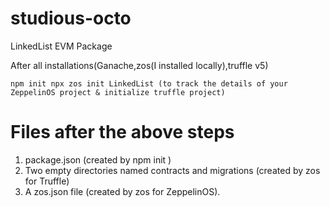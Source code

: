 # studious-octo

LinkedList EVM Package

After all installations(Ganache,zos(I installed locally),truffle v5)

`
  npm init
  npx zos init LinkedList (to track the details of your ZeppelinOS project & initialize truffle project) 
`

# Files after the above steps

1. package.json (created by npm init )
2. Two empty directories named contracts and migrations (created by zos for Truffle)
3. A zos.json file (created by zos for ZeppelinOS).
